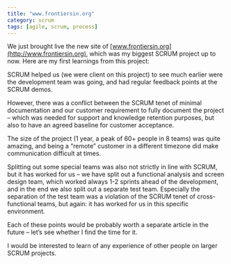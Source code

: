 ```yaml
---
title: "www.frontiersin.org"
category: scrum
tags: [agile, scrum, process]
---
```


We just brought live the new site of [www.frontiersin.org](http://www.frontiersin.org), which
was my biggest SCRUM project up to now. Here are my first learnings from
this project:

SCRUM helped us (we were client on this project) to see much earlier
were the development team was going, and had regular feedback points at
the SCRUM demos.

However, there was a conflict between the SCRUM tenet of minimal
documentation and our customer requirement to fully document the project
– which was needed for support and knowledge retention purposes,
but also to have an agreed baseline for customer acceptance.

The size of the project (1 year, a peak of 60+ people in 8 teams) was
quite amazing, and being a “remote” customer in a different timezone
did make communication difficult at times.

Splitting out some special teams was also not strictly in line with
SCRUM, but it has worked for us – we have split out a functional
analysis and screen design team, which worked always 1-2 sprints ahead
of the development, and in the end we also split out a separate test
team. Especially the separation of the test team was a violation of the
SCRUM tenet of cross-functional teams, but again: it has worked for us
in this specific environment.

Each of these points would be probably worth a separate article in the
future – let’s see whether I find the time for it.

I would be interested to learn of any experience of other people on
larger SCRUM projects.

